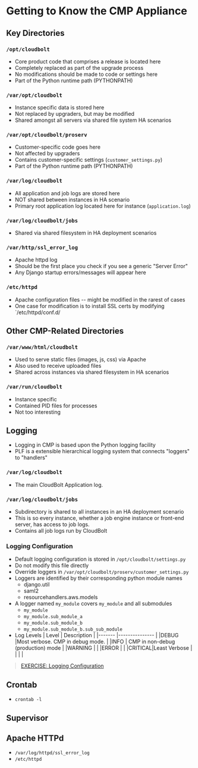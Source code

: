 # Getting to Know the CMP Appliance


## Key Directories

### `/opt/cloudbolt`
* Core product code that comprises a release is located here
* Completely replaced as part of the upgrade process
* No modifications should be made to code or settings here
* Part of the Python runtime path (PYTHONPATH)

### `/var/opt/cloudbolt`
* Instance specific data is stored here
* Not replaced by upgraders, but may be modified
* Shared amongst all servers via shared file system HA scenarios

### `/var/opt/cloudbolt/proserv`
* Customer-specific code goes here
* Not affected by upgraders
* Contains customer-specific settings (`customer_settings.py`)
* Part of the Python runtime path (PYTHONPATH)

### `/var/log/cloudbolt`
* All application and job logs are stored here
* NOT shared between instances in HA scenario
* Primary root application log located here for instance (`application.log`)

### `/var/log/cloudbolt/jobs`
* Shared via shared filesystem in HA deployment scenarios

### `/var/http/ssl_error_log`
* Apache httpd log
* Should be the first place you check if you see a generic "Server Error"
* Any Django startup errors/messages will appear here

### `/etc/httpd`
* Apache configuration files -- might be modified in the rarest of cases
* One case for modification is to install SSL certs by modifying `/etc/httpd/conf.d/


## Other CMP-Related Directories

### `/var/www/html/cloudbolt`
* Used to serve static files (images, js, css) via Apache
* Also used to receive uploaded files
* Shared across instances via shared filesystem in HA scenarios

### `/var/run/cloudbolt`
* Instance specific
* Contained PID files for processes
* Not too interesting

## Logging
* Logging in CMP is based upon the Python logging facility
* PLF is a extensible hierarchical logging system that connects "loggers" to "handlers"

### `/var/log/cloudbolt`
* The main CloudBolt Application log.

### `/var/log/cloudbolt/jobs`
* Subdirectory is shared to all instances in an HA deployment scenario
* This is so every instance, whether a job engine instance or front-end server, has access to job logs.
* Contains all job logs run by CloudBolt


### Logging Configuration
* Default logging configuration is stored in `/opt/cloudbolt/settings.py`
* Do not modify this file directly
* Override loggers in `/var/opt/cloudbolt/proserv/customer_settings.py`
* Loggers are identified by their corresponding python module names
  * django.util
  * saml2
  * resourcehandlers.aws.models
* A logger named `my_module` covers `my_module` and all submodules
  * `my_module`
  * `my_module.sub_module_a`
  * `my_module.sub_module_b`
  * `my_module.sub_module_b.sub_sub_module`
* Log Levels
  | Level  | Description                        |
  |------- |---------------                     |
  |DEBUG   |Most verbose. CMP in debug mode.    |
  |INFO    | CMP in non-debug (production) mode |
  |WARNING |                                    |
  |ERROR   |                                    |
  |CRITICAL|Least Verbose                       |
  |        |                                    |

 

> [EXERCISE: Logging Configuration](../exercises/logging.md)


## Crontab
* `crontab -l`

## Supervisor

## Apache HTTPd
* `/var/log/httpd/ssl_error_log`
* `/etc/httpd`



